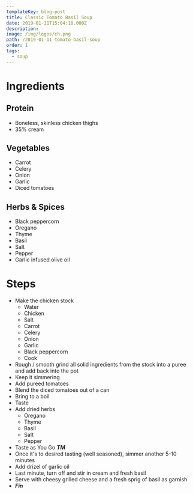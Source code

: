 ```yaml
---
templateKey: blog-post
title: Classic Tomato Basil Soup
date: 2019-01-11T15:04:10.000Z
description:
image: /img/logos/ch.png
path: /2019-01-11-tomato-basil-soup
order: 1
tags:
  - soup
---
```


# Ingredients

## Protein

- Boneless, skinless chicken thighs
- 35% cream

## Vegetables

- Carrot
- Celery
- Onion
- Garlic
- Diced tomatoes

## Herbs & Spices

- Black peppercorn
- Oregano
- Thyme
- Basil
- Salt
- Pepper
- Garlic infused olive oil

# Steps

- Make the chicken stock
  - Water
  - Chicken
  - Salt
  - Carrot
  - Celery
  - Onion
  - Garlic
  - Black peppercorn
  - Cook
- Rough / smooth grind all solid ingredients from the stock into a puree and add back into the pot
- Keep it simmering
- Add pureed tomatoes
- Blend the diced tomatoes out of a can
- Bring to a boil
- Taste
- Add dried herbs
  - Oregano
  - Thyme
  - Basil
  - Salt
  - Pepper
- Taste as You Go **_TM_**
- Once it's to desired tasting (well seasoned), simmer another 5-10 minutes
- Add drizel of garlic oil
- Last minute, turn off and stir in cream and fresh basil
- Serve with cheesy grilled cheese and a fresh sprig of basil as garnish
- **_Fin_**
